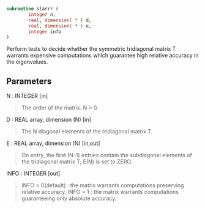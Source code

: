 ```fortran
subroutine slarrr (
        integer n,
        real, dimension( * ) d,
        real, dimension( * ) e,
        integer info
)
```

Perform tests to decide whether the symmetric tridiagonal matrix T
warrants expensive computations which guarantee high relative accuracy
in the eigenvalues.

## Parameters
N : INTEGER [in]
> The order of the matrix. N > 0.

D : REAL array, dimension (N) [in]
> The N diagonal elements of the tridiagonal matrix T.

E : REAL array, dimension (N) [in,out]
> On entry, the first (N-1) entries contain the subdiagonal
> elements of the tridiagonal matrix T; E(N) is set to ZERO.

INFO : INTEGER [out]
> INFO = 0(default) : the matrix warrants computations preserving
> relative accuracy.
> INFO = 1          : the matrix warrants computations guaranteeing
> only absolute accuracy.
